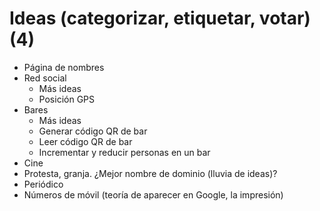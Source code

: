 # Ideas	(categorizar, etiquetar, votar) (4)
- Página de nombres
- Red social
  - Más ideas
  - Posición GPS
- Bares
  - Más ideas
  - Generar código QR de bar
  - Leer código QR de bar
  - Incrementar y reducir personas en un bar
- Cine
- Protesta, granja. ¿Mejor nombre de dominio (lluvia de ideas)?
- Periódico
- Números de móvil (teoría de aparecer en Google, la impresión)
